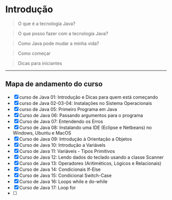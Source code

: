 

# Introdução


> O que é a tecnologia Java?

> O que posso fazer com a tecnologia Java?

> Como Java pode mudar a minha vida?

> Como começar

> Dicas para iniciantes


***

## Mapa de andamento do curso

* [x] curso de Java 01: Introdução e Dicas para quem está começando
* [x] curso de Java 02-03-04: Instalações no Sistema Operacionais
* [x] curso de Java 05: Primeiro Programa em Java
* [x] Curso de Java 06: Passando argumentos para o programa
* [x] Curso de Java 07: Entendendo os Erros
* [x] Curso de Java 08: Instalando uma IDE (Eclipse e Netbeans) no Windows, Ubuntu e MacOS
* [x] Curso de Java 09: Introdução à Orientação a Objetos
* [x] Curso de Java 10: Introdução a Variávels
* [x] Curso de Java 11: Variáveis - Tipos Primitivos
* [x] Curso de Java 12: Lendo dados do teclado usando a classe Scanner
* [x] Curso de Java 13: Operadores (Aritiméticos, Lógicos e Relacionais)
* [x] Curso de Java 14: Condicionais If-Else
* [x] Curso de Java 15: Condicional Switch-Case
* [x] Curso de Java 16: Loops while e do-while
* [x] Curso de Java 17: Loop for
* [ ] 

<!-- * [ ] -->